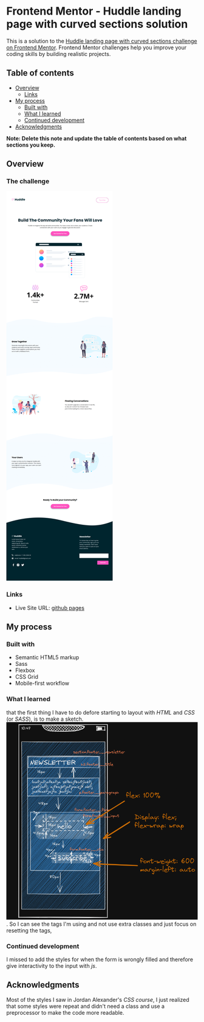 # Frontend Mentor - Huddle landing page with curved sections solution

This is a solution to the [Huddle landing page with curved sections challenge on Frontend Mentor](https://www.frontendmentor.io/challenges/huddle-landing-page-with-curved-sections-5ca5ecd01e82137ec91a50f2). Frontend Mentor challenges help you improve your coding skills by building realistic projects. 

## Table of contents

- [Overview](#overview)
  - [Links](#links)
- [My process](#my-process)
  - [Built with](#built-with)
  - [What I learned](#what-i-learned)
  - [Continued development](#continued-development)
- [Acknowledgments](#acknowledgments)

**Note: Delete this note and update the table of contents based on what sections you keep.**

## Overview

### The challenge

![](./screenshot.png)

### Links

- Live Site URL: [github pages](https://marti-gutierrez.github.io/landing-huddle/)

## My process

### Built with

- Semantic HTML5 markup
- Sass
- Flexbox
- CSS Grid
- Mobile-first workflow

### What I learned

that the first thing I have to do defore starting to layout with *HTML* and *CSS* (or *SASS*), is to make a sketch.
![](./design.png).
So I can see the tags I'm using and not use extra classes and just focus on resetting the tags,

### Continued development

I missed to add the styles for when the form is wrongly filled and therefore give interactivity to the input with *js*.

## Acknowledgments

Most of the styles I saw in Jordan Alexander's *CSS course*, I just realized that some styles were repeat and didn't need a class and use a preprocessor to make the code more readable.
